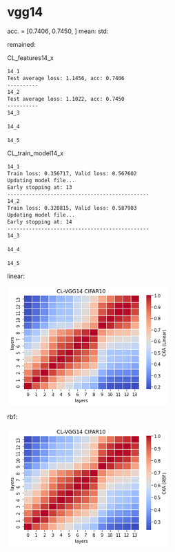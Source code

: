 # vgg14
acc. = [0.7406, 0.7450, ] mean: std: 

remained:

CL_features14_x
```
14_1
Test average loss: 1.1456, acc: 0.7406
----------
14_2
Test average loss: 1.1022, acc: 0.7450
----------
14_3

14_4

14_5

```

CL_train_model14_x
```
14_1
Train loss: 0.356717, Valid loss: 0.567602
Updating model file...
Early stopping at: 13
----------------------------------------------
14_2
Train loss: 0.320815, Valid loss: 0.587903
Updating model file...
Early stopping at: 14
----------------------------------------------
14_3

14_4

14_5

```

linear:

![cl_vgg14_linear](cl_vgg14_linear.png)

rbf:

![cl_vgg14_rbf](cl_vgg14_rbf.png)

